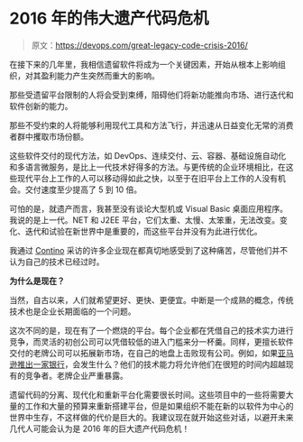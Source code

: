 # 2016 年的伟大遗产代码危机

> 原文：<https://devops.com/great-legacy-code-crisis-2016/>

在接下来的几年里，我相信遗留软件将成为一个关键因素，开始从根本上影响组织，对其盈利能力产生突然而重大的影响。

那些受遗留平台限制的人将会受到束缚，阻碍他们将新功能推向市场、进行迭代和软件创新的能力。

那些不受约束的人将能够利用现代工具和方法飞行，并迅速从日益变化无常的消费者群中攫取市场份额。

这些软件交付的现代方法，如 DevOps、连续交付、云、容器、基础设施自动化和多语言微服务，是比上一代技术好得多的方法。与更传统的企业环境相比，在这些现代平台上工作的人可以移动得如此之快，以至于在旧平台上工作的人没有机会。交付速度至少提高了 5 到 10 倍。

可怕的是，就遗产而言，我甚至没有谈论大型机或 Visual Basic 桌面应用程序。我说的是上一代。NET 和 J2EE 平台，它们太重、太慢、太笨重，无法改变。变化、迭代和试验在新世界中是重要的，而这些平台并没有为此进行优化。

我通过 [Contino](http://www.contino.co.uk) 采访的许多企业现在都真切地感受到了这种痛苦，尽管他们并不认为自己的技术已经过时。

**为什么是现在？**

当然，自古以来，人们就希望更好、更快、更便宜。中断是一个成熟的概念，传统技术也是企业长期面临的一个问题。

这次不同的是，现在有了一个燃烧的平台。每个企业都在凭借自己的技术实力进行竞争，而灵活的初创公司可以凭借较低的进入门槛来分一杯羹。同样，更擅长软件交付的老牌公司可以拓展新市场，在自己的地盘上击败现有公司。例如，如果[亚马逊推出一家银行](http://blog.getcrane.com/amazon-bank)，会发生什么？他们的技术能力将允许他们在很短的时间内超越现有的竞争者。老牌企业严重暴露。

遗留代码的分离、现代化和重新平台化需要很长时间。这些项目中的一些将需要大量的工作和大量的预算来重新搭建平台，但是如果组织不能在新的以软件为中心的世界中生存，不这样做的代价是巨大的。我建议现在就开始这些对话，以避开未来几代人可能会认为是 2016 年的巨大遗产代码危机！